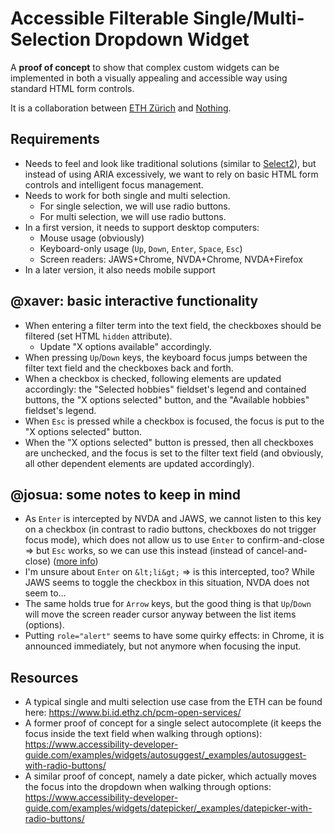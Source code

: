 # Accessible Filterable Single/Multi-Selection Dropdown Widget

A **proof of concept** to show that complex custom widgets can be implemented in both a visually appealing and accessible way using standard HTML form controls.

It is a collaboration between [ETH Zürich](https://ethz.ch) and [Nothing](https://www.nothing.ch).

## Requirements

- Needs to feel and look like traditional solutions (similar to [Select2](https://select2.org/getting-started/basic-usage)), but instead of using ARIA excessively, we want to rely on basic HTML form controls and intelligent focus management.
- Needs to work for both single and multi selection.
    - For single selection, we will use radio buttons.
    - For multi selection, we will use radio buttons.
- In a first version, it needs to support desktop computers:
    - Mouse usage (obviously)
    - Keyboard-only usage (`Up`, `Down`, `Enter`, `Space`, `Esc`)
    - Screen readers: JAWS+Chrome, NVDA+Chrome, NVDA+Firefox
- In a later version, it also needs mobile support

## @xaver: basic interactive functionality

- When entering a filter term into the text field, the checkboxes should be filtered (set HTML `hidden` attribute).
    - Update "X options available" accordingly.
- When pressing `Up`/`Down` keys, the keyboard focus jumps between the filter text field and the checkboxes back and forth.
- When a checkbox is checked, following elements are updated accordingly: the "Selected hobbies" fieldset's legend and contained buttons, the "X options selected" button, and the "Available hobbies" fieldset's legend.
- When `Esc` is pressed while a checkbox is focused, the focus is put to the "X options selected" button.
- When the "X options selected" button is pressed, then all checkboxes are unchecked, and the focus is set to the filter text field (and obviously, all other dependent elements are updated accordingly).

## @josua: some notes to keep in mind

- As `Enter` is intercepted by NVDA and JAWS, we cannot listen to this key on a checkbox (in contrast to radio buttons, checkboxes do not trigger focus mode), which does not allow us to use `Enter` to confirm-and-close => but `Esc` works, so we can use this instead (instead of cancel-and-close) (<a href="https://stackoverflow.com/questions/71040122">more info</a>)
- I'm unsure about `Enter` on `&lt;li&gt;` => is this intercepted, too? While JAWS seems to toggle the checkbox in this situation, NVDA does not seem to...
- The same holds true for `Arrow` keys, but the good thing is that `Up`/`Down` will move the screen reader cursor anyway between the list items (options).
- Putting `role="alert"` seems to have some quirky effects: in Chrome, it is announced immediately, but not anymore when focusing the input.

## Resources

- A typical single and multi selection use case from the ETH can be found here: https://www.bi.id.ethz.ch/pcm-open-services/
- A former proof of concept for a single select autocomplete (it keeps the focus inside the text field when walking through options): https://www.accessibility-developer-guide.com/examples/widgets/autosuggest/_examples/autosuggest-with-radio-buttons/
- A similar proof of concept, namely a date picker, which actually moves the focus into the dropdown when walking through options: https://www.accessibility-developer-guide.com/examples/widgets/datepicker/_examples/datepicker-with-radio-buttons/